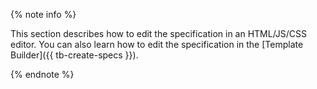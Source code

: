{% note info %}

This section describes how to edit the specification in an HTML/JS/CSS editor. You can also learn how to edit the specification in the [Template Builder]({{ tb-create-specs }}).

{% endnote %}